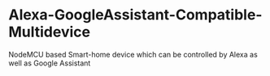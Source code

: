 # Alexa-GoogleAssistant-Compatible-Multidevice
NodeMCU based Smart-home device which can be controlled by Alexa as well as Google Assistant
